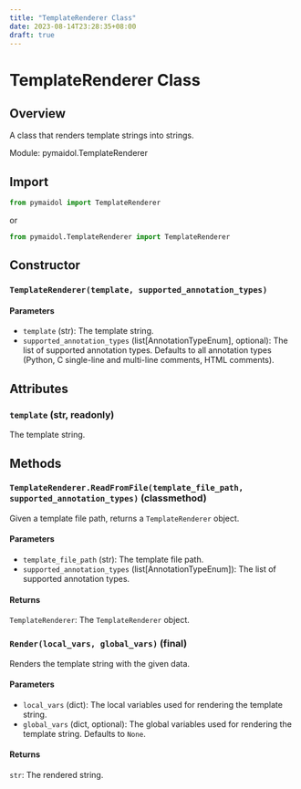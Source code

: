 ```yaml
---
title: "TemplateRenderer Class"
date: 2023-08-14T23:28:35+08:00
draft: true
---
```


# TemplateRenderer Class

## Overview

A class that renders template strings into strings.

Module: pymaidol.TemplateRenderer

## Import

```python
from pymaidol import TemplateRenderer
```

or

```python
from pymaidol.TemplateRenderer import TemplateRenderer
```

## Constructor

### `TemplateRenderer(template, supported_annotation_types)`

#### Parameters

- `template` (str): The template string.
- `supported_annotation_types` (list[AnnotationTypeEnum], optional): The list of supported annotation types. Defaults to all annotation types (Python, C single-line and multi-line comments, HTML comments).

## Attributes

### `template` (str, readonly)

The template string.

## Methods

### `TemplateRenderer.ReadFromFile(template_file_path, supported_annotation_types)` (classmethod)

Given a template file path, returns a `TemplateRenderer` object.

#### Parameters

- `template_file_path` (str): The template file path.
- `supported_annotation_types` (list[AnnotationTypeEnum]): The list of supported annotation types.

#### Returns

`TemplateRenderer`: The `TemplateRenderer` object.

### `Render(local_vars, global_vars)` (final)

Renders the template string with the given data.

#### Parameters

- `local_vars` (dict): The local variables used for rendering the template string.
- `global_vars` (dict, optional): The global variables used for rendering the template string. Defaults to `None`.

#### Returns

`str`: The rendered string.
